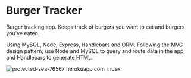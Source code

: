 # Burger Tracker

Burger tracking app. Keeps track of burgers you want to eat and burgers you've eaten.

Using MySQL, Node, Express, Handlebars and ORM. Following the MVC design pattern; use Node and MySQL to query and route data in the app, and Handlebars to generate HTML.


![protected-sea-76567 herokuapp com_index](https://user-images.githubusercontent.com/52692899/75616206-2d399780-5b03-11ea-91a4-75740cde42ad.png)
